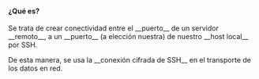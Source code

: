 #### ¿Qué es?
<div>
  <p>Se trata de crear conectividad entre el __puerto__ de un servidor __remoto__, a un __puerto__ (a elección nuestra) de nuestro __host local__ por SSH.</p>
  <p>De esta manera, se usa la __conexión cifrada de SSH__ en el transporte de los datos en red.</p>
</div>
